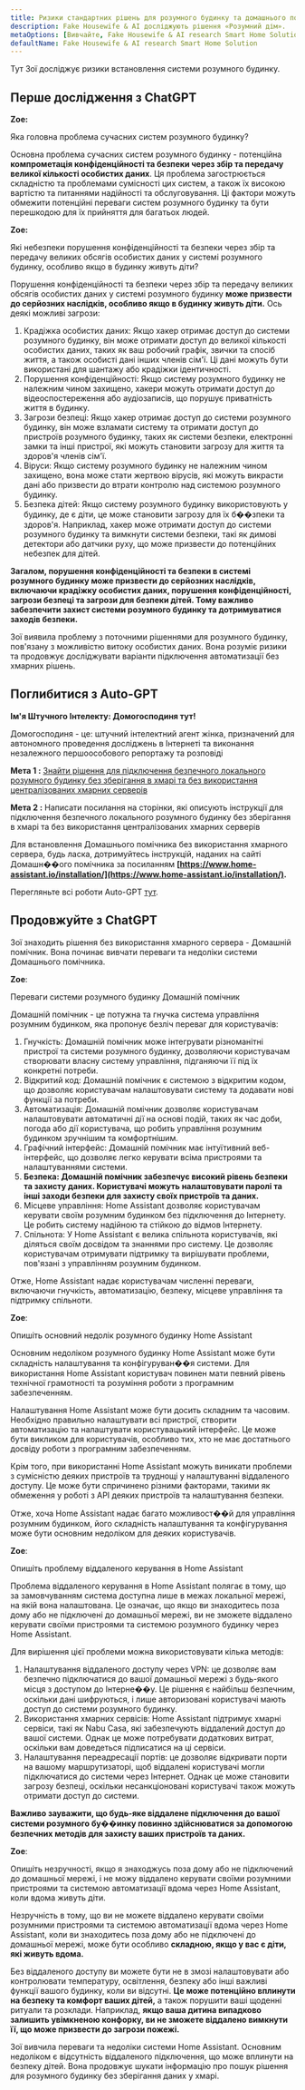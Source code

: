```yaml
---
title: Ризики стандартних рішень для розумного будинку та домашнього помічника
description: Fake Housewife & AI досліджують рішення «Розумний дім».
metaOptions: [Вивчайте, Fake Housewife & AI research Smart Home Solution]
defaultName: Fake Housewife & AI research Smart Home Solution
---
```


<LessonImages imageClasses="mb"  src='fake-housewife-and-ai-research-smart-home-solution/lesson-3-banner.png' alt="fake housewife ai" />

<RoboAcademyText fWeight="600">
  Тут Зої досліджує ризики встановлення системи розумного будинку.
</RoboAcademyText>


## Перше дослідження з ChatGPT

<RoboAcademyDialog>

**Zoe:**

Яка головна проблема сучасних систем розумного будинку?
</RoboAcademyDialog>

<RoboAcademyDialog>

<ChatGPT/>

Основна проблема сучасних систем розумного будинку - потенційна **компрометація конфіденційності та безпеки через збір та передачу великої кількості особистих даних**. Ця проблема загострюється складністю та проблемами сумісності цих систем, а також їх високою вартістю та питаннями надійності та обслуговування. Ці фактори можуть обмежити потенційні переваги систем розумного будинку та бути перешкодою для їх прийняття для багатьох людей.

</RoboAcademyDialog>

<RoboAcademyDialog>

**Zoe:**

Які небезпеки порушення конфіденційності та безпеки через збір та передачу великих обсягів особистих даних у системі розумного будинку, особливо якщо в будинку живуть діти?
</RoboAcademyDialog>


<RoboAcademyDialog>

<ChatGPT/>

Порушення конфіденційності та безпеки через збір та передачу великих обсягів особистих даних у системі розумного будинку **може призвести до серйозних наслідків, особливо якщо в будинку живуть діти.** Ось деякі можливі загрози:

1. Крадіжка особистих даних: Якщо хакер отримає доступ до системи розумного будинку, він може отримати доступ до великої кількості особистих даних, таких як ваш робочий графік, звички та спосіб життя, а також особисті дані інших членів сім'ї. Ці дані можуть бути використані для шантажу або крадіжки ідентичності.
2. Порушення конфіденційності: Якщо систему розумного будинку не належним чином захищено, хакери можуть отримати доступ до відеоспостереження або аудіозаписів, що порушує приватність життя в будинку.
3. Загрози безпеці: Якщо хакер отримає доступ до системи розумного будинку, він може взламати систему та отримати доступ до пристроїв розумного будинку, таких як системи безпеки, електронні замки та інші пристрої, які можуть становити загрозу для життя та здоров'я членів сім'ї.
4. Віруси: Якщо систему розумного будинку не належним чином захищено, вона може стати жертвою вірусів, які можуть викрасти дані або призвести до втрати контролю над системою розумного будинку.
5. Безпека дітей: Якщо систему розумного будинку використовують у будинку, де є діти, це може становити загрозу для їх б��зпеки та здоров'я. Наприклад, хакер може отримати доступ до системи розумного будинку та вимкнути системи безпеки, такі як димові детектори або датчики руху, що може призвести до потенційних небезпек для дітей.

**Загалом, порушення конфіденційності та безпеки в системі розумного будинку може призвести до серйозних наслідків, включаючи крадіжку особистих даних, порушення конфіденційності, загрози безпеці та загрози для безпеки дітей. Тому важливо забезпечити захист системи розумного будинку та дотримуватися заходів безпеки.**

</RoboAcademyDialog>

Зої виявила проблему з поточними рішеннями для розумного будинку, пов'язану з можливістю витоку особистих даних. Вона розуміє ризики та продовжує досліджувати варіанти підключення автоматизації без хмарних рішень.

## Поглибитися з Auto-GPT

<RoboAcademyTerminal title="Auto-GPT">

**Ім'я Штучного Інтелекту: Домогосподиня тут!**

Домогосподиня - це: штучний інтелектний агент жінка, призначений для автономного проведення досліджень в Інтернеті та виконання незалежного першоособового репортажу та розповіді

**Мета 1 :**  <u>Знайти рішення для підключення безпечного локального розумного будинку без зберігання в хмарі та без використання централізованих хмарних серверів</u>

**Мета 2 :** Написати посилання на сторінки, які описують інструкції для підключення безпечного локального розумного будинку без зберігання в хмарі та без використання централізованих хмарних серверів

</RoboAcademyTerminal>

<RoboAcademyTerminal title="Research result">

Для встановлення Домашнього помічника без використання хмарного сервера, будь ласка, дотримуйтесь інструкцій, наданих на сайті Домашн��ого помічника за посиланням **[https://www.home-assistant.io/installation/](https://www.home-assistant.io/installation/).** 
</RoboAcademyTerminal>

Перегляньте всі роботи Auto-GPT [тут](https://www.notion.so/Process-AUTO-GPT-ousewife-9-1-1-a017c63d7707483a92f6872361e0f8fa).

## Продовжуйте з ChatGPT

Зої знаходить рішення без використання хмарного сервера - Домашній помічник. Вона починає вивчати переваги та недоліки системи Домашнього помічника.


<RoboAcademyDialog>

**Zoe**:

Переваги системи розумного будинку Домашній помічник

</RoboAcademyDialog>

<RoboAcademyDialog>

<ChatGPT/>

Домашній помічник - це потужна та гнучка система управління розумним будинком, яка пропонує безліч переваг для користувачів:

1. Гнучкість: Домашній помічник може інтегрувати різноманітні пристрої та системи розумного будинку, дозволяючи користувачам створювати власну систему управління, підганяючи її під їх конкретні потреби.
2. Відкритий код: Домашній помічник є системою з відкритим кодом, що дозволяє користувачам налаштовувати систему та додавати нові функції за потреби.
3. Автоматизація: Домашній помічник дозволяє користувачам налаштовувати автоматичні дії на основі подій, таких як час доби, погода або дії користувача, що робить управління розумним будинком зручнішим та комфортнішим.
4. Графічний інтерфейс: Домашній помічник має інтуїтивний веб-інтерфейс, що дозволяє легко керувати всіма пристроями та налаштуваннями системи.
5. **Безпека: Домашній помічник забезпечує високий рівень безпеки та захисту даних. Користувачі можуть налаштовувати паролі та інші заходи безпеки для захисту своїх пристроїв та даних.**
6. Місцеве управління: Home Assistant дозволяє користувачам керувати своїм розумним будинком без підключення до Інтернету. Це робить систему надійною та стійкою до відмов Інтернету.
7. Спільнота: У Home Assistant є велика спільнота користувачів, які діляться своїм досвідом та знаннями про систему. Це дозволяє користувачам отримувати підтримку та вирішувати проблеми, пов'язані з управлінням розумним будинком.

Отже, Home Assistant надає користувачам численні переваги, включаючи гнучкість, автоматизацію, безпеку, місцеве управління та підтримку спільноти.

</RoboAcademyDialog>

<RoboAcademyDialog>

**Zoe**:

Опишіть основний недолік розумного будинку Home Assistant

</RoboAcademyDialog>

<RoboAcademyDialog>

<ChatGPT/>

Основним недоліком розумного будинку Home Assistant може бути складність налаштування та конфігуруван��я системи. Для використання Home Assistant користувач повинен мати певний рівень технічної грамотності та розуміння роботи з програмним забезпеченням.

Налаштування Home Assistant може бути досить складним та часовим. Необхідно правильно налаштувати всі пристрої, створити автоматизацію та налаштувати користувацький інтерфейс. Це може бути викликом для користувачів, особливо тих, хто не має достатнього досвіду роботи з програмним забезпеченням.

Крім того, при використанні Home Assistant можуть виникати проблеми з сумісністю деяких пристроїв та труднощі у налаштуванні віддаленого доступу. Це може бути спричинено різними факторами, такими як обмеження у роботі з API деяких пристроїв та налаштування безпеки.

Отже, хоча Home Assistant надає багато можливост��й для управління розумним будинком, його складність налаштування та конфігурування може бути основним недоліком для деяких користувачів.

</RoboAcademyDialog>

<RoboAcademyDialog>

**Zoe**:

Опишіть проблему віддаленого керування в Home Assistant

</RoboAcademyDialog>

<RoboAcademyDialog>

<ChatGPT/>

Проблема віддаленого керування в Home Assistant полягає в тому, що за замовчуванням система доступна лише в межах локальної мережі, на якій вона налаштована. Це означає, що якщо ви знаходитесь поза дому або не підключені до домашньої мережі, ви не зможете віддалено керувати своїми пристроями та системою розумного будинку через Home Assistant.

Для вирішення цієї проблеми можна використовувати кілька методів:

1. Налаштування віддаленого доступу через VPN: це дозволяє вам безпечно підключатися до вашої домашньої мережі з будь-якого місця з доступом до Інтерне��у. Це рішення є найбільш безпечним, оскільки дані шифруються, і лише авторизовані користувачі мають доступ до системи розумного будинку.
2. Використання хмарних сервісів: Home Assistant підтримує хмарні сервіси, такі як Nabu Casa, які забезпечують віддалений доступ до вашої системи. Однак це може потребувати додаткових витрат, оскільки вам доведеться підписатися на ці сервіси.
3. Налаштування переадресації портів: це дозволяє відкривати порти на вашому маршрутизаторі, щоб віддалені користувачі могли підключатися до системи через Інтернет. Однак це може становити загрозу безпеці, оскільки несанкціоновані користувачі також можуть отримати доступ до системи.

**Важливо зауважити, що будь-яке віддалене підключення до вашої системи розумного бу��инку повинно здійснюватися за допомогою безпечних методів для захисту ваших пристроїв та даних.**

</RoboAcademyDialog>

<RoboAcademyDialog>

**Zoe**:

Опишіть незручності, якщо я знаходжусь поза дому або не підключений до домашньої мережі, і не можу віддалено керувати своїми розумними пристроями та системою автоматизації вдома через Home Assistant, коли вдома живуть діти.

</RoboAcademyDialog>

<RoboAcademyDialog>

<ChatGPT/>

Незручність в тому, що ви не можете віддалено керувати своїми розумними пристроями та системою автоматизації вдома через Home Assistant, коли ви знаходитесь поза дому або не підключені до домашньої мережі, може бути особливо **складною, якщо у вас є діти, які живуть вдома.**

Без віддаленого доступу ви можете бути не в змозі налаштовувати або контролювати температуру, освітлення, безпеку або інші важливі функції вашого будинку, коли ви відсутні. **Це може потенційно вплинути на безпеку та комфорт ваших дітей,** а також порушити ваші щоденні ритуали та розклади. Наприклад, **якщо ваша дитина випадково залишить увімкненою конфорку, ви не зможете віддалено вимкнути її, що може призвести до загрози пожежі.**

</RoboAcademyDialog>


<RoboAcademyText>

Зої вивчила переваги та недоліки системи Home Assistant. Основним недоліком є відсутність віддаленого підключення, що може вплинути на безпеку дітей. Вона продовжує шукати інформацію про пошук рішення для розумного будинку без зберігання даних у хмарі.

</RoboAcademyText >




